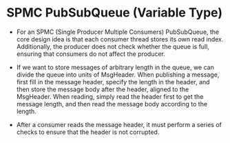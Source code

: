 # SPMC PubSubQueue (Variable Type)

+ For an SPMC (Single Producer Multiple Consumers) PubSubQueue, the core design idea is that each consumer thread stores its own read index. Additionally, the producer does not check whether the queue is full, ensuring that consumers do not affect the producer.

+ If we want to store messages of arbitrary length in the queue, we can divide the queue into units of MsgHeader. When publishing a message, first fill in the message header, specify the length in the header, and then store the message body after the header, aligned to the MsgHeader. When reading, simply read the header first to get the message length, and then read the message body according to the length.

+ After a consumer reads the message header, it must perform a series of checks to ensure that the header is not corrupted.